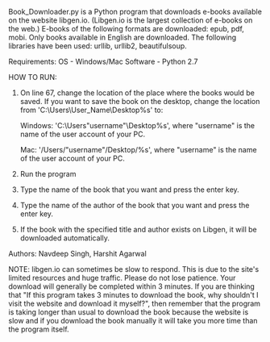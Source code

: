 Book_Downloader.py is a Python program that downloads e-books available on the website libgen.io. (Libgen.io is the largest collection of e-books on the web.) E-books of the following formats are downloaded: epub, pdf, mobi. Only books available in English are downloaded. The following libraries have been used: urllib, urllib2, beautifulsoup. 

Requirements:
OS - Windows/Mac
Software - Python 2.7

HOW TO RUN: 
1. On line 67, change the location of the place where the books would be saved. If you want to save the book on the desktop, change the location from 'C:\Users\User_Name\Desktop\%s' to:

	Windows:    'C:\Users\"username"\Desktop\%s', where "username" is the name of the user account of your PC. 
	
	Mac:    '/Users/"username"/Desktop/%s', where "username" is the name of the user account of your PC.
	
2. Run the program
3. Type the name of the book that you want and press the enter key. 
4. Type the name of the author of the book that you want and press the enter key. 
5. If the book with the specified title and author exists on Libgen, it will be downloaded automatically. 


Authors: Navdeep Singh, Harshit Agarwal


NOTE: libgen.io can sometimes be slow to respond. This is due to the site's limited resources and huge traffic. Please do not lose patience. Your download will generally be completed within 3 minutes. If you are thinking that "If this program takes 3 minutes to download the book, why shouldn't I visit the website and download it myself?", then remember that the program is taking longer than usual to download the book because the website is slow and if you download the book manually it will take you more time than the program itself. 
